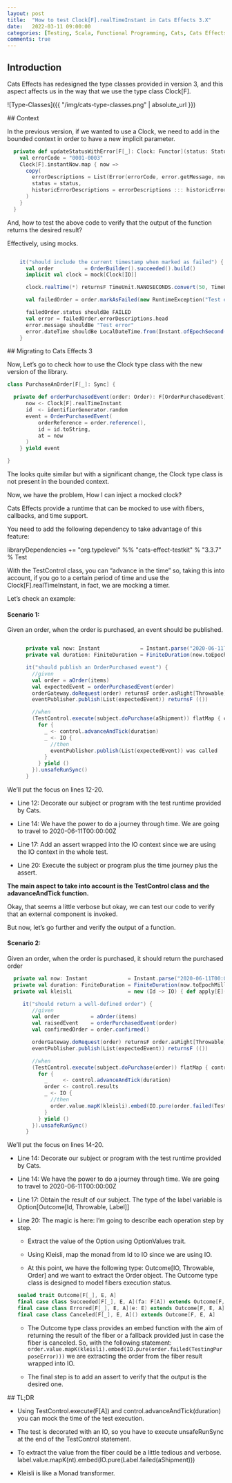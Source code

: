 ```yaml
---
layout: post
title:  "How to test Clock[F].realTimeInstant in Cats Effects 3.X"
date:   2022-03-11 09:00:00
categories: [Testing, Scala, Functional Programming, Cats, Cats Effects]
comments: true
---
```


## Introduction

Cats Effects has redesigned the type classes provided in version 3, and this aspect affects us in the way that we use the type class Clock[F].

![Type-Classes]({{ "/img/cats-type-classes.png" | absolute_url }})

## Context

In the previous version, if we wanted to use a Clock, we need to add in the bounded context in order to have a new implicit parameter. 
```scala
  private def updateStatusWithError[F[_]: Clock: Functor](status: Status, error: Throwable): F[Order] = {
    val errorCode = "0001-0003"
    Clock[F].instantNow.map { now =>
      copy(
        errorDescriptions = List(Error(errorCode, error.getMessage, now)),
        status = status,
        historicErrorDescriptions = errorDescriptions ::: historicErrorDescriptions
      )
    }
  }
```  

And, how to test the above code to verify that the output of the function returns the desired result?

Effectively, using mocks.

```scala

    it("should include the current timestamp when marked as failed") {
      val order          = OrderBuilder().succeeded().build()
      implicit val clock = mock[Clock[IO]]

      clock.realTime(*) returnsF TimeUnit.NANOSECONDS.convert(50, TimeUnit.SECONDS)

      val failedOrder = order.markAsFailed(new RuntimeException("Test error")).unsafeRunSync()

      failedOrder.status shouldBe FAILED
      val error = failedOrder.errorDescriptions.head
      error.message shouldBe "Test error"
      error.dateTime shouldBe LocalDateTime.from(Instant.ofEpochSecond(50).atZone(ZoneId.systemDefault()))
    }
```  

## Migrating to Cats Effects 3

Now, Let’s go to check how to use the Clock type class with the new version of the library.

```scala
class PurchaseAnOrder[F[_]: Sync] {  

  private def orderPurchasedEvent(order: Order): F[OrderPurchasedEvent] = for {
      now <- Clock[F].realTimeInstant
      id  <- identifierGenerator.random
      event = OrderPurchasedEvent(
          orderReference = order.reference(),
          id = id.toString,
          at = now
      )
    } yield event

}
```  

The looks quite similar but with a significant change, the Clock type class is not present in the bounded context.

Now, we have the problem, How I can inject a mocked clock?

Cats Effects provide a runtime that can be mocked to use with fibers, callbacks, and time support.

You need to add the following dependency to take advantage of this feature:

libraryDependencies += "org.typelevel" %% "cats-effect-testkit" % "3.3.7" % Test

With the TestControl class, you can “advance in the time” so, taking this into account, if you go to a certain period of time and use the Clock[F].realTimeInstant, in fact, we are mocking a timer.

Let’s check an example:

#### Scenario 1:

Given an order, when the order is purchased, an event should be published.
```scala

      private val now: Instant             = Instant.parse("2020-06-11T00:00:00Z")
      private val duration: FiniteDuration = FiniteDuration(now.toEpochMilli, TimeUnit.MILLISECONDS)

      it("should publish an OrderPurchased event") {
        //given
        val order = aOrder(items)
        val expectedEvent = orderPurchasedEvent(order)
        orderGateway.doRequest(order) returnsF order.asRight[Throwable]
        eventPublisher.publish(List(expectedEvent)) returnsF (())

        //when
        (TestControl.execute(subject.doPurchase(aShipment)) flatMap { control =>
          for {
            _ <- control.advanceAndTick(duration)
            _ <- IO {
              //then
              eventPublisher.publish(List(expectedEvent)) was called
            }
          } yield ()
        }).unsafeRunSync()
      }
```      

We’ll put the focus on lines 12-20.

* Line 12: Decorate our subject or program with the test runtime provided by Cats.

* Line 14: We have the power to do a journey through time. We are going to travel to 2020-06-11T00:00:00Z

* Line 17: Add an assert wrapped into the IO context since we are using the IO context in the whole test.

* Line 20: Execute the subject or program plus the time journey plus the assert.

**The main aspect to take into account is the TestControl class and the adavanceAndTick function.**

Okay, that seems a little verbose but okay, we can test our code to verify that an external component is invoked.

But now, let’s go further and verify the output of a function.

#### Scenario 2:

Given an order, when the order is purchased, it should return the purchased order

```scala
  private val now: Instant             = Instant.parse("2020-06-11T00:00:00Z")
  private val duration: FiniteDuration = FiniteDuration(now.toEpochMilli, TimeUnit.MILLISECONDS)
  private val kleisli                  = new (Id ~> IO) { def apply[E](e: E): IO[E] = IO.pure(e) }     

     it("should return a well-defined order") {
        //given
        val order          = aOrder(items)
        val raisedEvent    = orderPurchasedEvent(order)
        val confirmedOrder = order.confirmed()

        orderGateway.doRequest(order) returnsF order.asRight[Throwable]
        eventPublisher.publish(List(expectedEvent)) returnsF (())

        //when
        (TestControl.execute(subject.doPurchase(order)) flatMap { control =>
          for {
            _     <- control.advanceAndTick(duration)
            order <- control.results
            _ <- IO {
              //then
              order.value.mapK(kleisli).embed(IO.pure(order.failed(TestingPurposeError))) shouldBe confirmedOrder.pure[IO]
            }
          } yield ()
        }).unsafeRunSync()
      }
```

We’ll put the focus on lines 14-20.

* Line 14: Decorate our subject or program with the test runtime provided by Cats.

* Line 14: We have the power to do a journey through time. We are going to travel to 2020-06-11T00:00:00Z

* Line 17: Obtain the result of our subject. The type of the label variable is Option[Outcome[Id, Throwable, Label]]

* Line 20: The magic is here: I’m going to describe each operation step by step.

    - Extract the value of the Option using OptionValues trait.

    - Using Kleisli, map the monad from Id to IO since we are using IO.

    - At this point, we have the following type: Outcome[IO, Throwable, Order] and we want to extract the Order object. The Outcome type class is designed to model fibers execution status.

    ```scala
    sealed trait Outcome[F[_], E, A]
    final case class Succeeded[F[_], E, A](fa: F[A]) extends Outcome[F, E, A]
    final case class Errored[F[_], E, A](e: E) extends Outcome[F, E, A]
    final case class Canceled[F[_], E, A]() extends Outcome[F, E, A]
    ```

    - The Outcome type class provides an embed function with the aim of returning the result of the fiber or a fallback provided just in case the fiber is canceled. So, with the following statement: `order.value.mapK(kleisli).embed(IO.pure(order.failed(TestingPurposeError)))` we are extracting the order from the fiber result wrapped into IO.

    - The final step is to add an assert to verify that the output is the desired one.

## TL;DR

- Using TestControl.execute(F[A]) and control.advanceAndTick(duration) you can mock the time of the test execution.

- The test is decorated with an IO, so you have to execute unsafeRunSync at the end of the TestControl statement.

- To extract the value from the fiber could be a little tedious and verbose. label.value.mapK(nt).embed(IO.pure(Label.failed(aShipment)))

- Kleisli is like a Monad transformer.